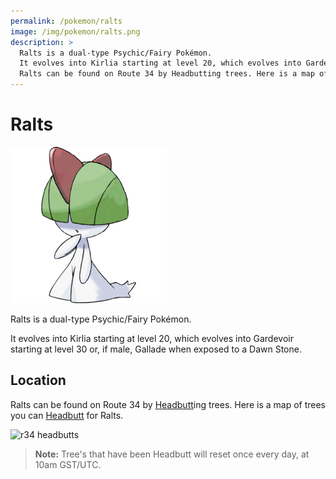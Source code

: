 ```yaml
---
permalink: /pokemon/ralts
image: /img/pokemon/ralts.png
description: >
  Ralts is a dual-type Psychic/Fairy Pokémon.
  It evolves into Kirlia starting at level 20, which evolves into Gardevoir starting at level 30 or, if male, Gallade when exposed to a Dawn Stone.
  Ralts can be found on Route 34 by Headbutting trees. Here is a map of trees you can Headbutt.
---
```


# Ralts

![ralts](/img/pokemon/ralts.png)

Ralts is a dual-type Psychic/Fairy Pokémon.

It evolves into Kirlia starting at level 20, which evolves into Gardevoir
starting at level 30 or, if male, Gallade when exposed to a Dawn Stone.

## Location

Ralts can be found on Route 34 by [Headbutt](/moves/headbutt)ing trees. Here is
a map of trees you can [Headbutt](/moves/headbutt) for Ralts.

![r34 headbutts](https://i.imgur.com/U9SKyOD.jpg)

> __Note:__ Tree's that have been Headbutt will reset once every day, at 10am GST/UTC.
